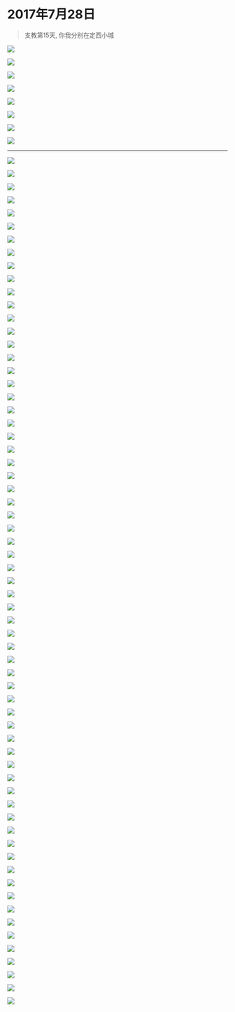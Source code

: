 <link href="../../../css/style.css" rel="stylesheet" >

# 2017年7月28日

> 支教第15天, 你我分别在定西小城

![](https://yumiao.static.twesix.cn/image/2017/07/28/IMG_0721.jpg)

![](https://yumiao.static.twesix.cn/image/2017/07/28/IMG_0722.jpg)

![](https://yumiao.static.twesix.cn/image/2017/07/28/IMG_0723.jpg)

![](https://yumiao.static.twesix.cn/image/2017/07/28/IMG_0724.jpg)

![](https://yumiao.static.twesix.cn/image/2017/07/28/IMG_0725.jpg)

![](https://yumiao.static.twesix.cn/image/2017/07/28/IMG_0726.jpg)

![](https://yumiao.static.twesix.cn/image/2017/07/28/IMG_0727.jpg)

![](https://yumiao.static.twesix.cn/image/2017/07/28/IMG_0728.jpg)

---


![](https://yumiao.static.twesix.cn/image/2017/07/28/IMG_0919.PNG)

![](https://yumiao.static.twesix.cn/image/2017/07/28/IMG_0920.JPG)


![](https://yumiao.static.twesix.cn/image/2017/07/28/IMG_0921.JPG)


![](https://yumiao.static.twesix.cn/image/2017/07/28/IMG_0922.JPG)


![](https://yumiao.static.twesix.cn/image/2017/07/28/IMG_0923.JPG)


![](https://yumiao.static.twesix.cn/image/2017/07/28/IMG_0924.JPG)


![](https://yumiao.static.twesix.cn/image/2017/07/28/IMG_0925.JPG)


![](https://yumiao.static.twesix.cn/image/2017/07/28/IMG_0926.PNG)


![](https://yumiao.static.twesix.cn/image/2017/07/28/IMG_0927.JPG)


![](https://yumiao.static.twesix.cn/image/2017/07/28/IMG_0928.JPG)


![](https://yumiao.static.twesix.cn/image/2017/07/28/IMG_0929.JPG)


![](https://yumiao.static.twesix.cn/image/2017/07/28/IMG_0930.JPG)


![](https://yumiao.static.twesix.cn/image/2017/07/28/IMG_0931.JPG)


![](https://yumiao.static.twesix.cn/image/2017/07/28/IMG_0932.JPG)


![](https://yumiao.static.twesix.cn/image/2017/07/28/IMG_0933.JPG)


![](https://yumiao.static.twesix.cn/image/2017/07/28/IMG_0934.JPG)


![](https://yumiao.static.twesix.cn/image/2017/07/28/IMG_0935.JPG)


![](https://yumiao.static.twesix.cn/image/2017/07/28/IMG_0936.JPG)


![](https://yumiao.static.twesix.cn/image/2017/07/28/IMG_0937.JPG)


![](https://yumiao.static.twesix.cn/image/2017/07/28/IMG_0938.JPG)


![](https://yumiao.static.twesix.cn/image/2017/07/28/IMG_0939.PNG)


![](https://yumiao.static.twesix.cn/image/2017/07/28/IMG_0940.PNG)


![](https://yumiao.static.twesix.cn/image/2017/07/28/IMG_0941.PNG)


![](https://yumiao.static.twesix.cn/image/2017/07/28/IMG_0942.JPG)


![](https://yumiao.static.twesix.cn/image/2017/07/28/IMG_0943.PNG)


![](https://yumiao.static.twesix.cn/image/2017/07/28/IMG_0944.PNG)


![](https://yumiao.static.twesix.cn/image/2017/07/28/IMG_0945.JPG)


![](https://yumiao.static.twesix.cn/image/2017/07/28/IMG_0946.JPG)


![](https://yumiao.static.twesix.cn/image/2017/07/28/IMG_0947.JPG)


![](https://yumiao.static.twesix.cn/image/2017/07/28/IMG_0948.JPG)


![](https://yumiao.static.twesix.cn/image/2017/07/28/IMG_0949.JPG)


![](https://yumiao.static.twesix.cn/image/2017/07/28/IMG_0950.JPG)


![](https://yumiao.static.twesix.cn/image/2017/07/28/IMG_0951.JPG)


![](https://yumiao.static.twesix.cn/image/2017/07/28/IMG_0952.JPG)


![](https://yumiao.static.twesix.cn/image/2017/07/28/IMG_0953.JPG)


![](https://yumiao.static.twesix.cn/image/2017/07/28/IMG_0954.PNG)


![](https://yumiao.static.twesix.cn/image/2017/07/28/IMG_0955.JPG)


![](https://yumiao.static.twesix.cn/image/2017/07/28/IMG_0956.JPG)


![](https://yumiao.static.twesix.cn/image/2017/07/28/IMG_0957.JPG)


![](https://yumiao.static.twesix.cn/image/2017/07/28/IMG_0958.JPG)


![](https://yumiao.static.twesix.cn/image/2017/07/28/IMG_0959.JPG)


![](https://yumiao.static.twesix.cn/image/2017/07/28/IMG_0960.JPG)


![](https://yumiao.static.twesix.cn/image/2017/07/28/IMG_0961.JPG)


![](https://yumiao.static.twesix.cn/image/2017/07/28/IMG_0962.JPG)


![](https://yumiao.static.twesix.cn/image/2017/07/28/IMG_0963.JPG)


![](https://yumiao.static.twesix.cn/image/2017/07/28/IMG_0964.PNG)


![](https://yumiao.static.twesix.cn/image/2017/07/28/IMG_0965.JPG)


![](https://yumiao.static.twesix.cn/image/2017/07/28/IMG_0966.JPG)


![](https://yumiao.static.twesix.cn/image/2017/07/28/IMG_0967.JPG)


![](https://yumiao.static.twesix.cn/image/2017/07/28/IMG_0968.JPG)


![](https://yumiao.static.twesix.cn/image/2017/07/28/IMG_0969.JPG)


![](https://yumiao.static.twesix.cn/image/2017/07/28/IMG_0970.JPG)


![](https://yumiao.static.twesix.cn/image/2017/07/28/IMG_0971.JPG)


![](https://yumiao.static.twesix.cn/image/2017/07/28/IMG_0972.JPG)


![](https://yumiao.static.twesix.cn/image/2017/07/28/IMG_0973.JPG)


![](https://yumiao.static.twesix.cn/image/2017/07/28/IMG_0974.JPG)


![](https://yumiao.static.twesix.cn/image/2017/07/28/IMG_0975.JPG)


![](https://yumiao.static.twesix.cn/image/2017/07/28/IMG_0976.JPG)


![](https://yumiao.static.twesix.cn/image/2017/07/28/IMG_0977.JPG)


![](https://yumiao.static.twesix.cn/image/2017/07/28/IMG_0978.JPG)


![](https://yumiao.static.twesix.cn/image/2017/07/28/IMG_0979.JPG)


![](https://yumiao.static.twesix.cn/image/2017/07/28/IMG_0980.JPG)


![](https://yumiao.static.twesix.cn/image/2017/07/28/IMG_0981.JPG)


![](https://yumiao.static.twesix.cn/image/2017/07/28/IMG_0982.PNG)


![](https://yumiao.static.twesix.cn/image/2017/07/28/IMG_0983.JPG)



<script src="../../../js/x-oss-process.js"></script>